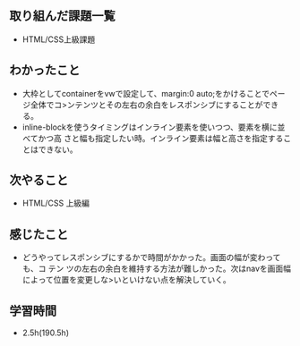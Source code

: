 ## 取り組んだ課題一覧
- HTML/CSS上級課題
## わかったこと
- 大枠としてcontainerをvwで設定して、margin:0 auto;をかけることでページ全体でコ>ンテンツとその左右の余白をレスポンシブにすることができる。
- inline-blockを使うタイミングはインライン要素を使いつつ、要素を横に並べてかつ高
さと幅も指定したい時。インライン要素は幅と高さを指定することはできない。
## 次やること
- HTML/CSS 上級編
## 感じたこと
- どうやってレスポンシブにするかで時間がかかった。画面の幅が変わっても、コ  テン
ツの左右の余白を維持する方法が難しかった。次はnavを画面幅によって位置を変更しな>いといけない点を解決していく。
## 学習時間
- 2.5h(190.5h)
